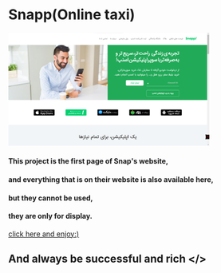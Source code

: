 # Snapp(Online taxi)

<img src="images/readmi-file-photos/page-one-snapp.png" style="height:50%;width:80%;">
</img>

#### This project is the first page of Snap's website,
#### and everything that is on their website is also available here,
#### but they cannot be used,
#### they are only for display.

<a href="http://127.0.0.1:5500/assets/index.html">
click here and enjoy:)
</a>

## And always be successful and rich </>
